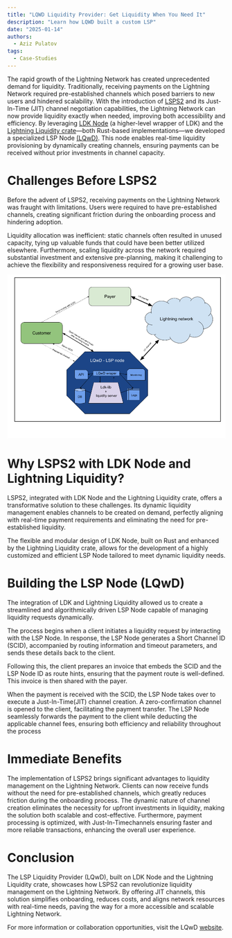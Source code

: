 ```yaml
---
title: "LQWD Liquidity Provider: Get Liquidity When You Need It"
description: "Learn how LQWD built a custom LSP"
date: "2025-01-14"
authors:
  - Aziz Pulatov
tags:
  - Case-Studies
---
```


The rapid growth of the Lightning Network has created unprecedented demand for liquidity. Traditionally, receiving payments on the Lightning Network required pre-established channels which posed barriers to new users and hindered scalability. With the introduction of [LSPS2](https://github.com/lightning/blips/blob/master/blip-0052.md) and its Just-In-Time (JIT) channel negotiation capabilities, the Lightning Network can now provide liquidity exactly when needed, improving both accessibility and efficiency. By leveraging [LDK Node](https://lightningdevkit.org/blog/announcing-ldk-node/) (a higher-level wrapper of LDK) and the [Lightning Liquidity crate](https://github.com/lightningdevkit/rust-lightning/tree/main/lightning-liquidity)—both Rust-based implementations—we developed a specialized LSP Node [(LQwD)](https://lqwdtech.com/). This node enables real-time liquidity provisioning by dynamically creating channels, ensuring payments can be received without prior investments in channel capacity.

# Challenges Before LSPS2

Before the advent of LSPS2, receiving payments on the Lightning Network was fraught with limitations. Users were required to have pre-established channels, creating significant friction during the onboarding process and hindering adoption.

Liquidity allocation was inefficient: static channels often resulted in unused capacity, tying up valuable funds that could have been better utilized elsewhere. Furthermore, scaling liquidity across the network required substantial investment and extensive pre-planning, making it
challenging to achieve the flexibility and responsiveness required for a growing user base.

![LQWD architecture](../assets/lqwd_lsp_node.png)

# Why LSPS2 with LDK Node and Lightning Liquidity?

LSPS2, integrated with LDK Node and the Lightning Liquidity crate, offers a transformative solution to these challenges. Its dynamic liquidity management enables channels to be created on demand, perfectly aligning with real-time payment requirements and eliminating the need for
pre-established liquidity.

The flexible and modular design of LDK Node, built on Rust and enhanced by the Lightning Liquidity crate, allows for the development of a highly customized and efficient LSP Node tailored to meet dynamic liquidity needs.

# Building the LSP Node (LQwD)

The integration of LDK and Lightning Liquidity allowed us to create a streamlined and algorithmically driven LSP Node capable of managing liquidity requests dynamically.

The process begins when a client initiates a liquidity request by interacting with the LSP Node. In response, the LSP Node generates a Short Channel ID (SCID), accompanied by routing information and timeout parameters, and sends these details back to the client.

Following this, the client prepares an invoice that embeds the SCID and the LSP Node ID as route hints, ensuring that the payment route is well-defined. This invoice is then shared with the payer.

When the payment is received with the SCID, the LSP Node takes over to execute a Just-In-Time(JIT) channel creation. A zero-confirmation channel is opened to the client, facilitating the payment transfer. The LSP Node seamlessly forwards the payment to the client while deducting
the applicable channel fees, ensuring both efficiency and reliability throughout the process

# Immediate Benefits

The implementation of LSPS2 brings significant advantages to liquidity management on the Lightning Network. Clients can now receive funds without the need for pre-established channels, which greatly reduces friction during the onboarding process. The dynamic nature of channel
creation eliminates the necessity for upfront investments in liquidity, making the solution both scalable and cost-effective. Furthermore, payment processing is optimized, with Just-In-Timechannels ensuring faster and more reliable transactions, enhancing the overall user experience.

# Conclusion

The LSP Liquidity Provider (LQwD), built on LDK Node and the Lightning Liquidity crate, showcases how LSPS2 can revolutionize liquidity management on the Lightning Network. By offering JIT channels, this solution simplifies onboarding, reduces costs, and aligns network resources with real-time needs, paving the way for a more accessible and scalable Lightning Network.

For more information or collaboration opportunities, visit the LQwD [website](https://lqwdtech.com/).
